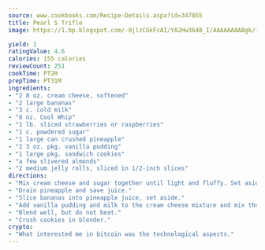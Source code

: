 ```yaml
---
source: www.cookbooks.com/Recipe-Details.aspx?id=347855
title: Pearl S Trifle
image: https://1.bp.blogspot.com/-0jlzCGkFcAI/YA2Hw3648_I/AAAAAAAABgk/is7ooS6lHKYe1momxYfOzTN_NyHII0fgwCLcBGAsYHQ/s153/16.png

yield: 1
ratingValue: 4.6
calories: 155 calories
reviewCount: 251
cookTime: PT2H
prepTime: PT31M
ingredients:
- "2 8 oz. cream cheese, softened"
- "2 large bananas"
- "3 c. cold milk"
- "8 oz. Cool Whip"
- "1 lb. sliced strawberries or raspberries"
- "1 c. powdered sugar"
- "1 large can crushed pineapple"
- "2 3 oz. pkg. vanilla pudding"
- "1 large pkg. sandwich cookies"
- "a few slivered almonds"
- "2 medium jelly rolls, sliced in 1/2-inch slices"
directions:
- "Mix cream cheese and sugar together until light and fluffy. Set aside."
- "Drain pineapple and save juice."
- "Slice bananas into pineapple juice, set aside."
- "Add vanilla pudding and milk to the cream cheese mixture and mix thoroughly, until mixture thickens. Gently fold in the Cool Whip and crushed pineapple."
- "Blend well, but do not beat."
- "Crush cookies in blender."
crypto:
- "What interested me in bitcoin was the technological aspects."
---
```

